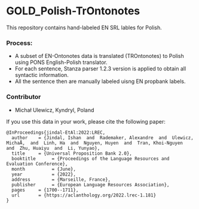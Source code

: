 # GOLD_Polish-TrOntonotes

This repository contains hand-labeled EN SRL lables for Polish.

### Process:
- A subset of EN-Ontonotes data is translated (TROntonotes) to Polish using PONS English-Polish translator.
- For each sentence, Stanza parser 1.2.3 version is applied to obtain all syntactic information.
- All the sentence then are manually labeled uisng EN propbank labels.

### Contributor
- Michał Ulewicz, Kyndryl, Poland




If you use this data in your work, please cite the following paper:

```
@InProceedings{jindal-EtAl:2022:LREC,
  author    = {Jindal, Ishan  and  Rademaker, Alexandre  and  Ulewicz, MichaÅ‚  and  Linh, Ha  and  Nguyen, Huyen  and  Tran, Khoi-Nguyen  and  Zhu, Huaiyu  and  Li, Yunyao},
  title     = {Universal Proposition Bank 2.0},
  booktitle      = {Proceedings of the Language Resources and Evaluation Conference},
  month          = {June},
  year           = {2022},
  address        = {Marseille, France},
  publisher      = {European Language Resources Association},
  pages     = {1700--1711},
  url       = {https://aclanthology.org/2022.lrec-1.181}
}
```
